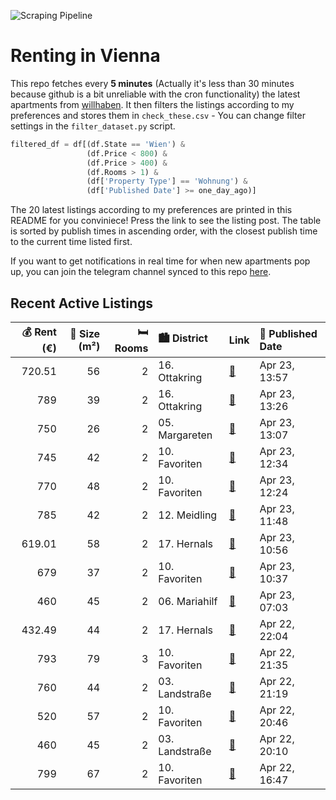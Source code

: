 ![Scraping Pipeline](https://github.com/AthomsG/renting-in-vienna/actions/workflows/run_pipeline.yml/badge.svg)


# Renting in Vienna

This repo fetches every **5 minutes** (Actually it's less than 30 minutes because github is a bit unreliable with the cron functionality) the latest apartments from [willhaben](https://www.willhaben.at/).
It then filters the listings according to my preferences and stores them in `check_these.csv` - You can change filter settings in the `filter_dataset.py` script.

```python
filtered_df = df[(df.State == 'Wien') & 
                 (df.Price < 800) &
                 (df.Price > 400) &
                 (df.Rooms > 1) &
                 (df['Property Type'] == 'Wohnung') &
                 (df['Published Date'] >= one_day_ago)]
```

The 20 latest listings according to my preferences are printed in this README for you conviniece! Press the link to see the listing post.
The table is sorted by publish times in ascending order, with the closest publish time to the current time listed first.

If you want to get notifications in real time for when new apartments pop up, you can join the telegram channel synced to this repo [here](https://t.me/+1HPAYOf5BSsyNTlk).

## Recent Active Listings

|   💰 Rent (€) |   📏 Size (m²) |   🛏️ Rooms | 🏙️ District    | Link                                                                                                                                                                                                                         | 📅 Published Date   |
|-------------:|--------------:|-----------:|:---------------|:-----------------------------------------------------------------------------------------------------------------------------------------------------------------------------------------------------------------------------|:-------------------|
|       720.51 |            56 |          2 | 16. Ottakring  | [🔗](https://www.willhaben.at/iad/immobilien/d/mietwohnungen/wien/wien-1160-ottakring/neuwertig%21-1443592918/)                                                                                                               | Apr 23, 13:57      |
|       789    |            39 |          2 | 16. Ottakring  | [🔗](https://www.willhaben.at/iad/immobilien/d/mietwohnungen/wien/wien-1160-ottakring/orea-%7C-charmante-2-zimmer-wohnung-nahe-u6-%7C-smart-besichtigen-%C2%B7-online-anmieten-1765217068/)                                   | Apr 23, 13:26      |
|       750    |            26 |          2 | 05. Margareten | [🔗](https://www.willhaben.at/iad/immobilien/d/mietwohnungen/wien/wien-1050-margareten/%22hallo-sie-kommen-zum-studieren-oder-f%C3%BCr-die-...-1104762709/)                                                                   | Apr 23, 13:07      |
|       745    |            42 |          2 | 10. Favoriten  | [🔗](https://www.willhaben.at/iad/immobilien/d/mietwohnungen/wien/wien-1100-favoriten/%2Aprovisionsfrei%2A-sch%C3%B6negeflegte-2-zimmer-wohnung---ideal-f%C3%BCr-p%C3%A4rchen-oder-singles-871791214/)                        | Apr 23, 12:34      |
|       770    |            48 |          2 | 10. Favoriten  | [🔗](https://www.willhaben.at/iad/immobilien/d/mietwohnungen/wien/wien-1100-favoriten/%28reserviert%29-sch%C3%B6ne-2-zimmer-wohnung-mit-m%C3%B6beln-abzugeben---bezugsbereit-in-ca.-1-monat-%28nach-absprache%29-2037442014/) | Apr 23, 12:24      |
|       785    |            42 |          2 | 12. Meidling   | [🔗](https://www.willhaben.at/iad/immobilien/d/mietwohnungen/wien/wien-1120-meidling/wundervolle-2-zimmer-wohnung-in-toller-lage---einbauk%C3%BCche-inklusive---ab-01.08.2025-verf%C3%BCgbar%21-1879327887/)                  | Apr 23, 11:48      |
|       619.01 |            58 |          2 | 17. Hernals    | [🔗](https://www.willhaben.at/iad/immobilien/d/mietwohnungen/wien/wien-1170-hernals/wg-geeignet---n%C3%A4he-elterleinplatz-985625711/)                                                                                        | Apr 23, 10:56      |
|       679    |            37 |          2 | 10. Favoriten  | [🔗](https://www.willhaben.at/iad/immobilien/d/mietwohnungen/wien/wien-1100-favoriten/gepflegte-neubau-singlewohnung-mit-balkon-1503303841/)                                                                                  | Apr 23, 10:37      |
|       460    |            45 |          2 | 06. Mariahilf  | [🔗](https://www.willhaben.at/iad/immobilien/d/mietwohnungen/wien/wien-1060-mariahilf/gemeindewohnung-direktvergabe-1386017357/)                                                                                              | Apr 23, 07:03      |
|       432.49 |            44 |          2 | 17. Hernals    | [🔗](https://www.willhaben.at/iad/immobilien/d/mietwohnungen/wien/wien-1170-hernals/gemeinde-wohnung-942874857/)                                                                                                              | Apr 22, 22:04      |
|       793    |            79 |          3 | 10. Favoriten  | [🔗](https://www.willhaben.at/iad/immobilien/d/mietwohnungen/wien/wien-1100-favoriten/gemeindewohnung-direktvergabe-3-zimmer-1370512591/)                                                                                     | Apr 22, 21:35      |
|       760    |            44 |          2 | 03. Landstraße | [🔗](https://www.willhaben.at/iad/immobilien/d/mietwohnungen/wien/wien-1030-landstra%C3%9Fe/neubau-baujahr-1984-44m2-steingasse-privat-2105528120/)                                                                           | Apr 22, 21:19      |
|       520    |            57 |          2 | 10. Favoriten  | [🔗](https://www.willhaben.at/iad/immobilien/d/mietwohnungen/wien/wien-1100-favoriten/gemeindewohnung-1935008270/)                                                                                                            | Apr 22, 20:46      |
|       460    |            45 |          2 | 03. Landstraße | [🔗](https://www.willhaben.at/iad/immobilien/d/mietwohnungen/wien/wien-1030-landstra%C3%9Fe/direktvergabe-gemeindewohnung-in-1030-wien-819780868/)                                                                            | Apr 22, 20:10      |
|       799    |            67 |          2 | 10. Favoriten  | [🔗](https://www.willhaben.at/iad/immobilien/d/mietwohnungen/wien/wien-1100-favoriten/360-tour-/-gro%C3%9Fz%C3%BCgige-2-zimmer-altbauwohnung-in-guter-lage-des-10.-bezirks-804705394/)                                        | Apr 22, 16:47      |
